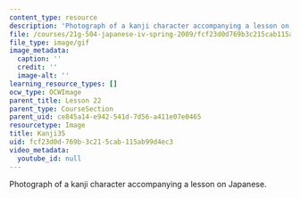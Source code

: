 ```yaml
---
content_type: resource
description: 'Photograph of a kanji character accompanying a lesson on Japanese. '
file: /courses/21g-504-japanese-iv-spring-2009/fcf23d0d769b3c215cab115ab99d4ec3_Kanji35.gif
file_type: image/gif
image_metadata:
  caption: ''
  credit: ''
  image-alt: ''
learning_resource_types: []
ocw_type: OCWImage
parent_title: Lesson 22
parent_type: CourseSection
parent_uid: ce845a14-e942-541d-7d56-a411e07e0465
resourcetype: Image
title: Kanji35
uid: fcf23d0d-769b-3c21-5cab-115ab99d4ec3
video_metadata:
  youtube_id: null
---
```

Photograph of a kanji character accompanying a lesson on Japanese. 